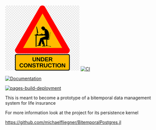 ![beware - work in progress](docs/src/assets/wip.png)
[![CI](https://github.com/michaelfliegner/BitempWebApp/actions/workflows/CI.yml/badge.svg)](https://github.com/michaelfliegner/BitempWebApp/actions/workflows/CI.yml)

[![Documentation](https://github.com/michaelfliegner/BitempWebApp/actions/workflows/Documentation.yml/badge.svg)](https://github.com/michaelfliegner/BitempWebApp/actions/workflows/Documentation.yml)

[![pages-build-deployment](https://github.com/michaelfliegner/BitempWebApp/actions/workflows/pages/pages-build-deployment/badge.svg)](https://github.com/michaelfliegner/BitempWebApp/actions/workflows/pages/pages-build-deployment)

This is meant to become a prototype of a bitemporal data management system for life insurance

For more information look at the project for its persistence kernel

https://github.com/michaelfliegner/BitemporalPostgres.jl

